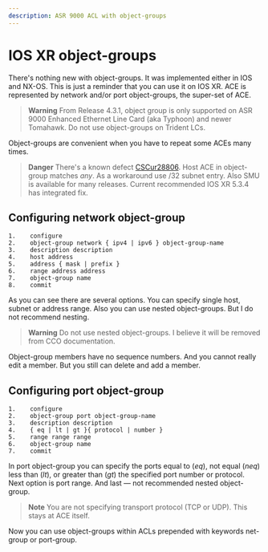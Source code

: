 ```yaml
---
description: ASR 9000 ACL with object-groups
---
```

# IOS XR object-groups
There's nothing new with object-groups. It was implemented either in IOS and NX-OS. This is just a reminder that you can use it on IOS XR. ACE is represented by network and/or port object-groups, the super-set of ACE.

> **Warning** From Release 4.3.1, object group is only supported on ASR 9000 Enhanced Ethernet Line Card (aka Typhoon) and newer Tomahawk. Do not use object-groups on Trident LCs.

Object-groups are convenient when you have to repeat some ACEs many times.

> **Danger** There's a known defect [CSCur28806](https://bst.cloudapps.cisco.com/bugsearch/bug/CSCur28806/). Host ACE in object-group matches _any_. As a workaround use /32 subnet entry. Also SMU is available for many releases. Current recommended IOS XR 5.3.4 has integrated fix.

## Configuring network object-group
```cisco
1.    configure
2.    object-group network { ipv4 | ipv6 } object-group-name
3.    description description
4.    host address
5.    address { mask | prefix }
6.    range address address
7.    object-group name
8.    commit
```
As you can see there are several options. You can specify single host, subnet or address range. Also you can use nested object-groups. But I do not recommend nesting.

> **Warning** Do not use nested object-groups. I believe it will be removed from CCO documentation.

Object-group members have no sequence numbers. And you cannot really edit a member. But you still can delete and add a member.

## Configuring port object-group
```cisco
1.    configure
2.    object-group port object-group-name
3.    description description
4.    { eq | lt | gt }{ protocol | number }
5.    range range range
6.    object-group name
7.    commit
```
In port object-group you can specify the ports equal to (*eq*), not equal (*neq*) less than (*lt*), or greater than (*gt*) the specified port number or protocol. Next option is port range. And last — not recommended nested object-group.

> **Note** You are not specifying transport protocol (TCP or UDP). This stays at ACE itself.

Now you can use object-groups within ACLs prepended with keywords net-group or port-group.
